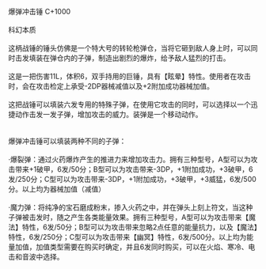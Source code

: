 <title>爆弹冲击锤</title>
<meta name="GENERATOR" content="WinCHM">
<meta http-equiv="Content-Type" content="text/html; charset=gb2312">
<br>爆弹冲击锤 C+1000 
<br>
<br>科幻本质
<br>
<br>这柄战锤的锤头仿佛是一个特大号的转轮枪弹仓，当将它砸到敌人身上时，可以同时击发填装在弹仓内的子弹，制造出剧烈的爆炸，给予敌人猛烈的打击。 
<br>
<br>这是一把伤害11L，体积6，双手持用的巨锤，具有【眩晕】特性。使用者在攻击时，会在攻击检定上承受-2DP器械减值以及+2附加成功器械加值。 
<br>
<br>这把战锤可以填装六发专用的特殊子弹，在使用它攻击的同时，可以选择以一个迅捷动作击发一发子弹，增加攻击的威力。装弹是一个移动动作。
<br>
<br>
<br>爆弹冲击锤可以填装两种不同的子弹： 
<br>
<br>·爆裂弹：通过火药爆炸产生的推进力来增加攻击力。拥有三种型号，A型可以为攻击带来+1破甲，6发/50分；B型可以为攻击带来-3DP，+1附加成功，+3破甲，6发/250分；C型可以为攻击带来-3DP，+1附加成功，+3破甲，+3威猛，6发/500分。以上均为器械加值（减值） 
<br>
<br>·魔力弹：将纯净的宝石磨成粉末，掺入火药之中，并在弹头上刻上符文，当这种子弹被击发时，随之产生各类能量效果。拥有三种型号，A型可以为攻击带来【魔法】特性，6发/50分；B型可以为攻击带来忽略2点任意的能量抗力，以及【魔法】特性，6发/250分；C型可以为攻击带来【幽冥】特性，6发/500分。以上均为能量加值，加值类型需要在购买时确定，并且6发同时购买，可以在火焰、寒冷、电击和音波中选择。